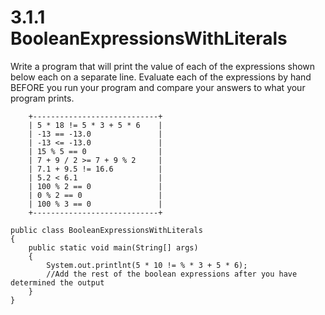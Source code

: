 # 3.1.1 BooleanExpressionsWithLiterals
Write a program that will print the value of each of the expressions shown below each on a separate line. Evaluate each of the expressions by hand BEFORE you run your program and compare your answers to what your program prints.
```
    +----------------------------+
    | 5 * 18 != 5 * 3 + 5 * 6    |
    | -13 == -13.0               |
    | -13 <= -13.0               |
    | 15 % 5 == 0                |
    | 7 + 9 / 2 >= 7 + 9 % 2     |
    | 7.1 + 9.5 != 16.6          |
    | 5.2 < 6.1                  |
    | 100 % 2 == 0               |
    | 0 % 2 == 0                 |
    | 100 % 3 == 0               |
    +----------------------------+
```

```
public class BooleanExpressionsWithLiterals
{
    public static void main(String[] args)
    {
        System.out.printlnt(5 * 10 != % * 3 + 5 * 6);
        //Add the rest of the boolean expressions after you have determined the output
    }
}
```